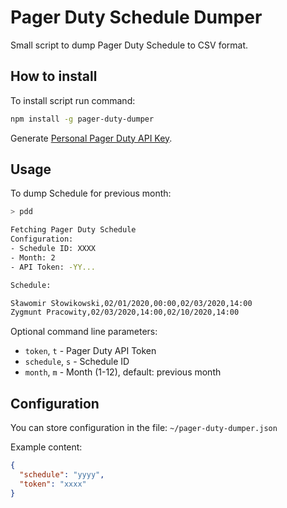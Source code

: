 # Pager Duty Schedule Dumper

Small script to dump Pager Duty Schedule to CSV format.

## How to install

To install script run command:

```bash
npm install -g pager-duty-dumper
```

Generate [Personal Pager Duty API Key](https://support.pagerduty.com/docs/generating-api-keys#section-generating-a-personal-rest-api-key).

## Usage

To dump Schedule for previous month:

```bash
> pdd

Fetching Pager Duty Schedule
Configuration:
- Schedule ID: XXXX
- Month: 2
- API Token: -YY...

Schedule:

Sławomir Słowikowski,02/01/2020,00:00,02/03/2020,14:00
Zygmunt Pracowity,02/03/2020,14:00,02/10/2020,14:00
```

Optional command line parameters:

- `token`, `t` - Pager Duty API Token
- `schedule`, `s` - Schedule ID
- `month`, `m` - Month (1-12), default: previous month

## Configuration

You can store configuration in the file: `~/pager-duty-dumper.json`

Example content:

```json
{
  "schedule": "yyyy",
  "token": "xxxx"
}
```
